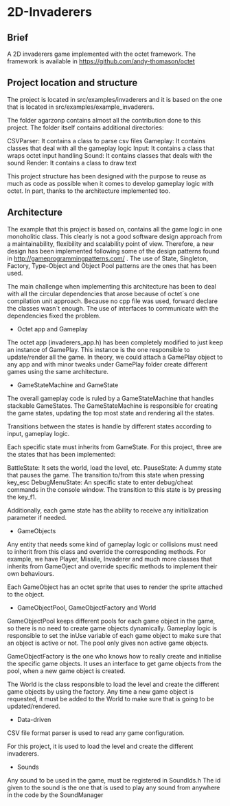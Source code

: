 # 2D-Invaderers

## Brief

A 2D invaderers game implemented with the octet framework. The framework is available 
in https://github.com/andy-thomason/octet

## Project location and structure

The project is located in src/examples/invaderers and it is based on the one that is
located in src/examples/example_invaderers. 

The folder agarzonp contains almost all the contribution done to this project. The folder
itself contains additional directories:

CSVParser: It contains a class to parse csv files
Gameplay: It contains classes that deal with all the gameplay logic
Input: It contains a class that wraps octet input handling
Sound: It contains classes that deals with the sound
Render: It contains a class to draw text

This project structure has been designed with the purpose to reuse as much as code as possible
when it comes to develop gameplay logic with octet. In part, thanks to the architecture implemented
too.

## Architecture

The example that this project is based on, contains all the game logic in one monoholitic
class. This clearly is not a good software design approach from a maintainability, flexibility and 
scalability point of view. Therefore, a new design has been implemented following some of the
design patterns found in http://gameprogrammingpatterns.com/ . The use of State, Singleton, Factory,
Type-Object and Object Pool patterns are the ones that has been used.

The main challenge when implementing this architecture has been to deal with all the circular dependencies
that arose because of octet´s one compilation unit approach. Because no cpp file was used, forward declare
the classes wasn´t enough. The use of interfaces to communicate with the dependencies fixed the problem.

- Octet app and Gameplay

The octet app (invaderers_app.h) has been completely modified to just keep an instance of GamePlay. 
This instance is the one responsible to update/render all the game. In theory, we could attach a GamePlay
object to any app and with minor tweaks under GamePlay folder create different games using the same architecture.

- GameStateMachine and GameState

The overall gameplay code is ruled by a GameStateMachine that handles stackable GameStates. The GameStateMachine
is responsible for creating the game states, updating the top most state and rendering all the states.

Transitions between the states is handle by different states according to input, gameplay logic.

Each specific state must inherits from GameState. For this project, three are the states that has been implemented: 

BattleState: It sets the world, load the level, etc.
PauseState: A dummy state that pauses the game. The transition to/from this state when pressing key_esc
DebugMenuState: An specific state to enter debug/cheat commands in the console window. The transition to this
state is by pressing the key_f1.

Additionally, each game state has the ability to receive any initialization parameter if needed.

- GameObjects

Any entity that needs some kind of gameplay logic or collisions must need to inherit from this class and override
the corresponding methods. For example, we have Player, Missile, Invaderer and much more classes that inherits from
GameOject and override specific methods to implement their own behaviours.

Each GameObject has an octet sprite that uses to render the sprite attached to the object.

- GameObjectPool, GameObjectFactory and World

GameObjectPool keeps different pools for each game object in the game, so there is no need to create game objects dynamically.
Gameplay logic is responsible to set the inUse variable of each game object to make sure that an object is active or not. The pool
only gives non active game objects.

GameObjectFactory is the one  who knows how to really create and initialise the specific game objects. It uses an interface to
get game objects from the pool, when a new game object is created.

The World is the class responsible to load the level and create the different game objects by using the factory. Any time a new
game object is requested, it must be added to the World to make sure that is going to be updated/rendered.

- Data-driven

CSV file format parser is used to read any game configuration. 

For this project, it is used to load the level and create the different invaderers.

- Sounds

Any sound to be used in the game, must be registered in SoundIds.h
The id given to the sound is the one that is used to play any sound from anywhere in the code by the SoundManager






